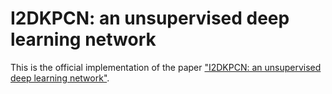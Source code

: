 # I2DKPCN: an unsupervised deep learning network
This is the official implementation of the paper ["I2DKPCN: an unsupervised deep learning network"](https://ieeexplore.ieee.org/document/9558707).